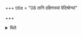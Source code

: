 +++
title = "08 तानि दक्षिणस्यां वेदिश्रोण्यां"

+++

<details><summary>थिते</summary>

तानि दक्षिणस्यां वेदिश्रोण्यां विमाथीकृत्य भक्षयन्ति ८
</details>
